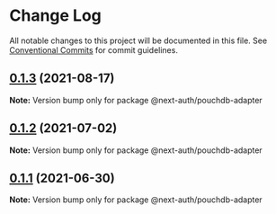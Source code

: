 # Change Log

All notable changes to this project will be documented in this file.
See [Conventional Commits](https://conventionalcommits.org) for commit guidelines.

## [0.1.3](https://github.com/nextauthjs/adapters/compare/@next-auth/pouchdb-adapter@0.1.2...@next-auth/pouchdb-adapter@0.1.3) (2021-08-17)

**Note:** Version bump only for package @next-auth/pouchdb-adapter

## [0.1.2](https://github.com/nextauthjs/adapters/compare/@next-auth/pouchdb-adapter@0.1.1...@next-auth/pouchdb-adapter@0.1.2) (2021-07-02)

**Note:** Version bump only for package @next-auth/pouchdb-adapter

## [0.1.1](https://github.com/nextauthjs/adapters/compare/@next-auth/pouchdb-adapter@0.1.0...@next-auth/pouchdb-adapter@0.1.1) (2021-06-30)

**Note:** Version bump only for package @next-auth/pouchdb-adapter

